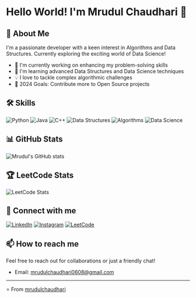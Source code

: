 # Hello World! I'm Mrudul Chaudhari 👋

## 🚀 About Me
I'm a passionate developer with a keen interest in Algorithms and Data Structures. Currently exploring the exciting world of Data Science!

- 🔭 I'm currently working on enhancing my problem-solving skills
- 🌱 I'm learning advanced Data Structures and Data Science techniques
- 💡 I love to tackle complex algorithmic challenges
- 🎯 2024 Goals: Contribute more to Open Source projects

## 🛠 Skills
![Python](https://img.shields.io/badge/-Python-3776AB?style=flat-square&logo=Python&logoColor=white)
![Java](https://img.shields.io/badge/-Java-007396?style=flat-square&logo=Java&logoColor=white)
![C++](https://img.shields.io/badge/-C++-00599C?style=flat-square&logo=c%2B%2B&logoColor=white)
![Data Structures](https://img.shields.io/badge/-Data%20Structures-FF6B6B?style=flat-square)
![Algorithms](https://img.shields.io/badge/-Algorithms-4CAF50?style=flat-square)
![Data Science](https://img.shields.io/badge/-Data%20Science-3498DB?style=flat-square)

## 📊 GitHub Stats
![Mrudul's GitHub stats](https://github-readme-stats.vercel.app/api?username=mrudulchaudhari&show_icons=true&theme=radical)

## 🏆 LeetCode Stats
![LeetCode Stats](https://leetcode.card.workers.dev/mrudulchaudhari?theme=dark&font=baloo&extension=activity)

## 🤝 Connect with me
[![LinkedIn](https://img.shields.io/badge/-LinkedIn-0077B5?style=for-the-badge&logo=Linkedin&logoColor=white)](https://www.linkedin.com/in/mrudulchaudhari/)
[![Instagram](https://img.shields.io/badge/-Instagram-E4405F?style=for-the-badge&logo=Instagram&logoColor=white)](https://www.instagram.com/mrudulite/)
[![LeetCode](https://img.shields.io/badge/-LeetCode-FFA116?style=for-the-badge&logo=LeetCode&logoColor=black)](https://leetcode.com/u/mrudulchaudhari/)

## 📫 How to reach me
Feel free to reach out for collaborations or just a friendly chat!
- Email: mrudulchaudhari0608@gmail.com

---

⭐️ From [mrudulchaudhari](https://github.com/mrudulchaudhari)
